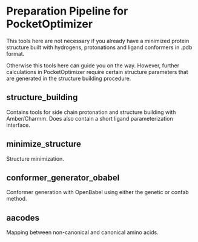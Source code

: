 # Preparation Pipeline for PocketOptimizer

This tools here are not necessary if you already have a minimized protein structure
built with hydrogens, protonations and ligand conformers in .pdb format.

Otherwise this tools here can guide you on the way. However, further calculations in
PocketOptimizer require certain structure parameters that are generated in the structure
building procedure.

## structure_building

Contains tools for side chain protonation and structure building with Amber/Charmm.
Does also contain a short ligand parameterization interface.

## minimize_structure

Structure minimization.

## conformer_generator_obabel

Conformer generation with OpenBabel using either the genetic or confab method.

## aacodes

Mapping between non-canonical and canonical amino acids.